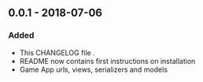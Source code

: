 ## 0.0.1 - 2018-07-06
### Added
- This CHANGELOG file .
- README now contains first instructions on installation
- Game App urls, views, serializers and models
